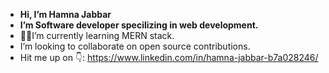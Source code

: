 - **Hi, I’m Hamna Jabbar**
- **I’m Software developer specilizing in web development.**
- 👩‍💻I’m currently learning MERN stack.
- I’m looking to collaborate on open source contributions.
- Hit me up on 👇:
  https://www.linkedin.com/in/hamna-jabbar-b7a028246/

<!---
HamnaJabbar/HamnaJabbar is a ✨ special ✨ repository because its `README.md` (this file) appears on your GitHub profile.
You can click the Preview link to take a look at your changes.
--->
